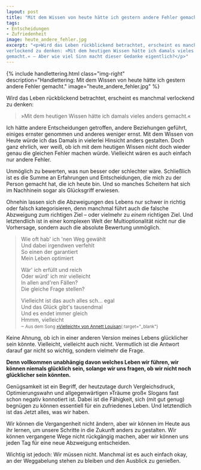 ```yaml
---
layout: post
title: "Mit dem Wissen von heute hätte ich gestern andere Fehler gemacht"
tags:
- Entscheidungen
- Zufriedenheit
image: heute_andere_fehler.jpg
excerpt: "<p>Wird das Leben rückblickend betrachtet, erscheint es manchmal
verlockend zu denken: »Mit dem heutigen Wissen hätte ich damals vieles anders
gemacht.« – Aber wie viel Sinn macht dieser Gedanke eigentlich?</p>"
---
```


{% include handlettering.html
class="img-right"
description="Handlettering: Mit dem Wissen von heute hätte ich gestern andere Fehler gemacht."
image="heute_andere_fehler.jpg"
%}

Wird das Leben rückblickend betrachtet, erscheint es manchmal verlockend zu
denken:

> »Mit dem heutigen Wissen hätte ich damals vieles anders gemacht.«

Ich hätte andere Entscheidungen getroffen, andere Beziehungen geführt, einiges
ernster genommen und anderes weniger ernst. Mit dem Wissen von Heute würde ich
das Damals in vielerlei Hinsicht anders gestalten. Doch ganz ehrlich, wer weiß,
ob ich mit dem heutigen Wissen nicht doch wieder genau die gleichen Fehler
machen würde. Vielleicht wären es auch einfach nur andere Fehler.

Unmöglich zu bewerten, was nun besser oder schlechter wäre. Schließlich ist es
die Summe an Erfahrungen und Entscheidungen, die mich zu der Person gemacht hat,
die ich heute bin. Und so manches Scheitern hat sich im Nachhinein sogar als
Glücksgriff erwiesen.

Ohnehin lassen sich die Abzweigungen des Lebens nur schwer in richtig oder
falsch kategorisieren, denn manchmal führt auch die falsche Abzweigung zum
richtigen Ziel – oder vielmehr zu _einem_ richtigen Ziel. Und letztendlich ist
in einer komplexen Welt der Multioptionalität nicht nur die Vorhersage, sondern
auch die absolute Bewertung unmöglich.

>Wie oft hab' ich 'nen Weg gewählt<br/>
Und dabei irgendwen verfehlt<br/>
So einen der garantiert<br/>
Mein Leben optimiert<br/>
>
>Wär' ich erfüllt und reich<br/>
Oder würd' ich mir vielleicht<br/>
In allen and'ren Fällen?<br/>
Die gleiche Frage stellen?<br/>
>
>Vielleicht ist das auch alles sch... egal<br/>
Und das Glück gibt's tausendmal<br/>
Und es endet immer gleich<br/>
Hmmm, vielleicht<br/>
– <small>Aus dem Song [»Vielleicht« von Annett Louisan](https://www.youtube.com/watch?v=xDeTT3jEThc){:target="\_blank"}</small>

Keine Ahnung, ob ich in einer anderen Version meines Lebens glücklicher sein
könnte. Vielleicht, vielleicht auch nicht. Vermutlich ist die Antwort darauf gar
nicht so wichtig, sondern vielmehr die Frage.

**Denn vollkommen unabhängig davon welches Leben wir führen, wir können niemals
glücklich sein, solange wir uns fragen, ob wir nicht noch glücklicher sein
könnten.**

Genügsamkeit ist ein Begriff, der heutzutage durch Vergleichsdruck,
Optimierungswahn und allgegenwärtigen »Träume groß« Slogans fast schon negativ
konnotiert ist. Dabei ist die Fähigkeit, sich (mit gut genug) begnügen zu können
essentiell für ein zufriedenes Leben. Und letztendlich ist das Jetzt alles, was
wir haben.

Wir können die Vergangenheit nicht ändern, aber wir können im Heute aus ihr
lernen, um unsere Schritte in die Zukunft anders zu gestalten. Wir können
vergangene Wege nicht rückgängig machen, aber wir können uns jeden Tag für eine
neue Abzweigung entscheiden.

Wichtig ist jedoch: Wir müssen nicht. Manchmal ist es auch einfach okay, an der
Weggabelung stehen zu bleiben und den Ausblick zu genießen.
